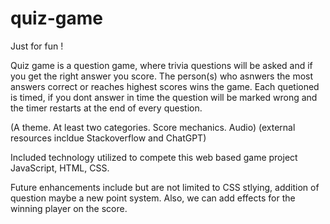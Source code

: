 # quiz-game

Just for fun !

Quiz game is a question game, where trivia questions will be asked and if you get the right answer you score. 
The person(s) who asnwers the most answers correct or reaches highest scores wins the game. Each quetioned is timed, if you dont answer in time the question will be marked wrong and the timer restarts at the end of every question. 

(A theme. At least two categories. Score mechanics. Audio) 
(external resources incldue Stackoverflow and ChatGPT)

Included technology utilized to compete this web based game project JavaScript, HTML, CSS.

Future enhancements include but are not limited to CSS stlying, addition of question maybe a new point system. Also, we can add effects for the winning player on the score.